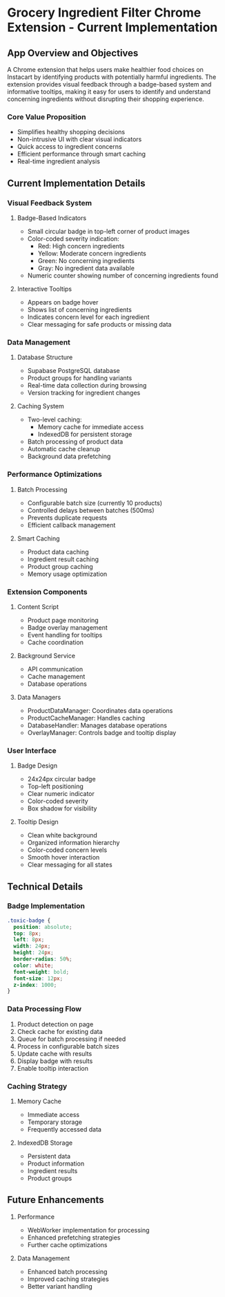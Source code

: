 # Grocery Ingredient Filter Chrome Extension - Current Implementation

## App Overview and Objectives

A Chrome extension that helps users make healthier food choices on Instacart by identifying products with potentially harmful ingredients. The extension provides visual feedback through a badge-based system and informative tooltips, making it easy for users to identify and understand concerning ingredients without disrupting their shopping experience.

### Core Value Proposition

- Simplifies healthy shopping decisions
- Non-intrusive UI with clear visual indicators
- Quick access to ingredient concerns
- Efficient performance through smart caching
- Real-time ingredient analysis

## Current Implementation Details

### Visual Feedback System

1. Badge-Based Indicators

   - Small circular badge in top-left corner of product images
   - Color-coded severity indication:
     - Red: High concern ingredients
     - Yellow: Moderate concern ingredients
     - Green: No concerning ingredients
     - Gray: No ingredient data available
   - Numeric counter showing number of concerning ingredients found

2. Interactive Tooltips
   - Appears on badge hover
   - Shows list of concerning ingredients
   - Indicates concern level for each ingredient
   - Clear messaging for safe products or missing data

### Data Management

1. Database Structure

   - Supabase PostgreSQL database
   - Product groups for handling variants
   - Real-time data collection during browsing
   - Version tracking for ingredient changes

2. Caching System
   - Two-level caching:
     - Memory cache for immediate access
     - IndexedDB for persistent storage
   - Batch processing of product data
   - Automatic cache cleanup
   - Background data prefetching

### Performance Optimizations

1. Batch Processing

   - Configurable batch size (currently 10 products)
   - Controlled delays between batches (500ms)
   - Prevents duplicate requests
   - Efficient callback management

2. Smart Caching
   - Product data caching
   - Ingredient result caching
   - Product group caching
   - Memory usage optimization

### Extension Components

1. Content Script

   - Product page monitoring
   - Badge overlay management
   - Event handling for tooltips
   - Cache coordination

2. Background Service

   - API communication
   - Cache management
   - Database operations

3. Data Managers
   - ProductDataManager: Coordinates data operations
   - ProductCacheManager: Handles caching
   - DatabaseHandler: Manages database operations
   - OverlayManager: Controls badge and tooltip display

### User Interface

1. Badge Design

   - 24x24px circular badge
   - Top-left positioning
   - Clear numeric indicator
   - Color-coded severity
   - Box shadow for visibility

2. Tooltip Design
   - Clean white background
   - Organized information hierarchy
   - Color-coded concern levels
   - Smooth hover interaction
   - Clear messaging for all states

## Technical Details

### Badge Implementation

```css
.toxic-badge {
  position: absolute;
  top: 8px;
  left: 8px;
  width: 24px;
  height: 24px;
  border-radius: 50%;
  color: white;
  font-weight: bold;
  font-size: 12px;
  z-index: 1000;
}
```

### Data Processing Flow

1. Product detection on page
2. Check cache for existing data
3. Queue for batch processing if needed
4. Process in configurable batch sizes
5. Update cache with results
6. Display badge with results
7. Enable tooltip interaction

### Caching Strategy

1. Memory Cache

   - Immediate access
   - Temporary storage
   - Frequently accessed data

2. IndexedDB Storage
   - Persistent data
   - Product information
   - Ingredient results
   - Product groups

## Future Enhancements

1. Performance

   - WebWorker implementation for processing
   - Enhanced prefetching strategies
   - Further cache optimizations

2. Data Management

   - Enhanced batch processing
   - Improved caching strategies
   - Better variant handling
